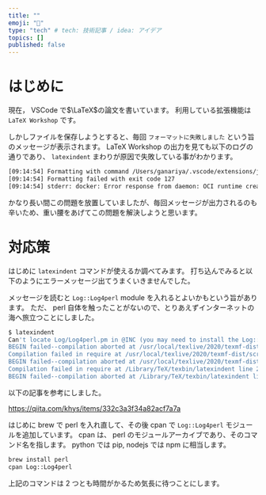 ```yaml
---
title: ""
emoji: "🎉"
type: "tech" # tech: 技術記事 / idea: アイデア
topics: []
published: false
---
```


# はじめに

現在， VSCode で$\LaTeX$の論文を書いています。
利用している拡張機能は `LaTeX Workshop` です。

しかしファイルを保存しようとすると、毎回 `フォーマットに失敗しました` という旨のメッセージが表示されます。
LaTeX Workshop の出力を見ても以下のログの通りであり、 `latexindent` まわりが原因で失敗している事がわかります。

```bash
[09:14:54] Formatting with command /Users/ganariya/.vscode/extensions/james-yu.latex-workshop-8.16.1/scripts/latexindent -c,.//,__latexindent_temp.tex,-y=defaultIndent: '    '
[09:14:54] Formatting failed with exit code 127
[09:14:54] stderr: docker: Error response from daemon: OCI runtime create failed: container_linux.go:370: starting container process caused: exec: "latexindent": executable file not found in $PATH: unknown.
```

かなり長い間この問題を放置していましたが、毎回メッセージが出力されるのも辛いため、重い腰をあげてこの問題を解決しようと思います。

# 対応策

はじめに `latexindent` コマンドが使えるか調べてみます。
打ち込んでみると以下のようにエラーメッセージ出てうまくいきませんでした。

メッセージを読むと `Log::Log4perl`  module を入れるとよいかもという旨があります。
ただ、 perl 自体を触ったことがないので、とりあえずインターネットの海へ旅立つことにしました。

``` bash
$ latexindent
Can't locate Log/Log4perl.pm in @INC (you may need to install the Log::Log4perl module) (@INC contains: /usr/local/texlive/2020/texmf-dist/scripts/latexindent /Library/Perl/5.28/darwin-thread-multi-2level /Library/Perl/5.28 /Network/Library/Perl/5.28/darwin-thread-multi-2level /Network/Library/Perl/5.28 /Library/Perl/Updates/5.28.2 /System/Library/Perl/5.28/darwin-thread-multi-2level /System/Library/Perl/5.28 /System/Library/Perl/Extras/5.28/darwin-thread-multi-2level /System/Library/Perl/Extras/5.28) at /usr/local/texlive/2020/texmf-dist/scripts/latexindent/LatexIndent/LogFile.pm line 22.
BEGIN failed--compilation aborted at /usr/local/texlive/2020/texmf-dist/scripts/latexindent/LatexIndent/LogFile.pm line 22.
Compilation failed in require at /usr/local/texlive/2020/texmf-dist/scripts/latexindent/LatexIndent/Document.pm line 25.
BEGIN failed--compilation aborted at /usr/local/texlive/2020/texmf-dist/scripts/latexindent/LatexIndent/Document.pm line 25.
Compilation failed in require at /Library/TeX/texbin/latexindent line 27.
BEGIN failed--compilation aborted at /Library/TeX/texbin/latexindent line 27.
```

以下の記事を参考にしました。

https://qiita.com/khys/items/332c3a3f34a82acf7a7a

はじめに brew で perl を入れ直して、その後 cpan で `Log::Log4perl` モジュールを追加しています。
cpan は、 perl のモジュールアーカイブであり、そのコマンド名を指します。
python では pip, nodejs では npm に相当します。

```bash
brew install perl
cpan Log::Log4perl
```

上記のコマンドは 2 つとも時間がかるため気長に待つことにします。

